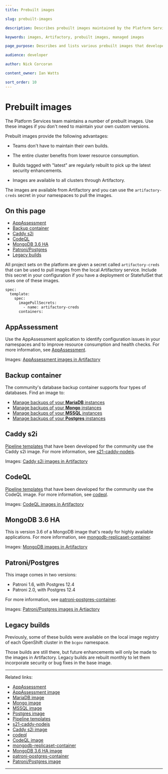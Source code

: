 ```yaml
---
title: Prebuilt images

slug: prebuilt-images

description: Describes prebuilt images maintained by the Platform Services team and available for use in applications.

keywords: images, Artifactory, prebuilt images, managed images

page_purpose: Describes and lists various prebuilt images that developers can use in their projects.

audience: developer

author: Nick Corcoran

content_owner: Ian Watts

sort_order: 10
---
```

# Prebuilt images

The Platform Services team maintains a number of prebuilt images. Use these images if you don't need to maintain your own custom versions.

Prebuilt images provide the following advantages:

* Teams don't have to maintain their own builds.

* The entire cluster benefits from lower resource consumption.

* Builds tagged with "latest" are regularly rebuilt to pick up the latest security enhancements.

* Images are available to all clusters through Artifactory.

The images are available from Artifactory and you can use the `artifactory-creds` secret in your namespaces to pull the images.

## On this page

- [AppAssessment](#appassessment)
- [Backup container](#backup-container)
- [Caddy s2i](#caddy-s2i)
- [CodeQL](#codeql)
- [MongoDB 3.6 HA](#mongodb-36-ha)
- [Patroni/Postgres](#patronipostgres)
- [Legacy builds](#legacy-builds)

All project sets on the platform are given a secret called `artifactory-creds` that can be used to pull images from the local Artifactory service. Include this secret in your configuration if you have a deployment or StatefulSet that uses one of these images.

```
spec:
  template:
    spec:
      imagePullSecrets:
        - name: artifactory-creds
      containers:
```

## AppAssessment
Use the AppAssessment application to identify configuration issues in your namespaces and to improve resource consumption and health checks. For more information, see [AppAssessment](https://github.com/bcgov/AppAssessment).

Images: [AppAssessment images in Artifactory](https://artifacts.developer.gov.bc.ca/ui/repos/tree/General/bcgov-docker-local/app-assessment)

## Backup container
The community's database backup container supports four types of databases. Find an image to:
- [Manage backups of your **MariaDB** instances](https://artifacts.developer.gov.bc.ca/ui/repos/tree/General/bcgov-docker-local/backup-container-mariadb) 
- [Manage backups of your **Mongo** instances](https://artifacts.developer.gov.bc.ca/ui/repos/tree/General/bcgov-docker-local/backup-container-mongo)
- [Manage backups of your **MSSQL** instances](https://artifacts.developer.gov.bc.ca/ui/repos/tree/General/bcgov-docker-local/backup-container-mssql)
- [Manage backups of your **Postgres** instances](https://artifacts.developer.gov.bc.ca/ui/repos/tree/General/bcgov-docker-local/backup-container-postgres)

## Caddy s2i
[Pipeline templates](https://github.com/bcgov/pipeline-templates) that have been developed for the community use the Caddy s2i image. For more information, see [s21-caddy-nodejs](https://github.com/bcgov/s2i-caddy-nodejs).

Images: [Caddy s2i images in Artifactory](https://artifacts.developer.gov.bc.ca/ui/repos/tree/General/bcgov-docker-local/caddy-s2i-builder)

## CodeQL
[Pipeline templates](https://github.com/bcgov/pipeline-templates) that have been developed for the community use the CodeQL image. For more information, see [codeql](https://github.com/bcgov/pipeline-templates/tree/main/tekton/base/tasks/codeql).

Images: [CodeQL images in Artifactory](https://artifacts.developer.gov.bc.ca/ui/repos/tree/General/bcgov-docker-local/codeql)

## MongoDB 3.6 HA
This is version 3.6 of a MongoDB image that's ready for highly available applications. For more information, see [mongodb-replicaset-container](https://github.com/bcgov/mongodb-replicaset-container).

Images: [MongoDB images in Artifactory](https://artifacts.developer.gov.bc.ca/ui/repos/tree/General/bcgov-docker-local/mongodb-36-ha)

## Patroni/Postgres
This image comes in two versions:
- Patroni 1.6, with Postgres 12.4
- Patroni 2.0, with Postgres 12.4

For more information, see [patroni-postgres-container](https://github.com/bcgov/patroni-postgres-container.git).

Images: [Patroni/Postgres images in Artiactory](https://artifacts.developer.gov.bc.ca/ui/repos/tree/General/bcgov-docker-local/patroni-postgres)

## Legacy builds
Previously, some of these builds were available on the local image registry of each OpenShift cluster in the `bcgov` namespace.

Those builds are still there, but future enhancements will only be made to the images in Artifactory. Legacy builds are rebuilt monthly to let them incorporate security or bug fixes in the base image.

---
Related links:
- [AppAssessment](https://github.com/bcgov/AppAssessment)
- [AppAssessment image](https://artifacts.developer.gov.bc.ca/ui/repos/tree/General/bcgov-docker-local/app-assessment)
- [MariaDB image](https://artifacts.developer.gov.bc.ca/ui/repos/tree/General/bcgov-docker-local/backup-container-mariadb)
- [Mongo image](https://artifacts.developer.gov.bc.ca/ui/repos/tree/General/bcgov-docker-local/backup-container-mongo)
- [MSSQL image](https://artifacts.developer.gov.bc.ca/ui/repos/tree/General/bcgov-docker-local/backup-container-mssql)
- [Postgres image](https://artifacts.developer.gov.bc.ca/ui/repos/tree/General/bcgov-docker-local/backup-container-postgres)
- [Pipeline templates](https://github.com/bcgov/pipeline-templates)
- [s21-caddy-nodejs](https://github.com/bcgov/s2i-caddy-nodejs)
- [Caddy s2i image](https://artifacts.developer.gov.bc.ca/ui/repos/tree/General/bcgov-docker-local/caddy-s2i-builder)
- [codeql](https://github.com/bcgov/pipeline-templates/tree/main/tekton/base/tasks/codeql)
- [CodeQL image](https://artifacts.developer.gov.bc.ca/ui/repos/tree/General/bcgov-docker-local/codeql)
- [mongodb-replicaset-container](https://github.com/bcgov/mongodb-replicaset-container)
- [MongoDB 3.6 HA image](https://artifacts.developer.gov.bc.ca/ui/repos/tree/General/bcgov-docker-local/mongodb-36-ha)
- [patroni-postgres-container](https://github.com/bcgov/patroni-postgres-container.git)
- [Patroni/Postgres image](https://artifacts.developer.gov.bc.ca/ui/repos/tree/General/bcgov-docker-local/patroni-postgres)

---
